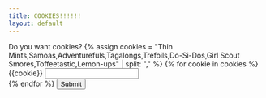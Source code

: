 ```yaml
---
title: COOKIES!!!!!!
layout: default
---
```


<form action="https://formspree.io/f/mpzbqdjq" method="POST">
Do you want cookies?
{% assign cookies = "Thin Mints,Samoas,Adventurefuls,Tagalongs,Trefoils,Do-Si-Dos,Girl Scout Smores,Toffeetastic,Lemon-ups" | split: "," %}
{% for cookie in cookies %}
<div>
<label for="{{cookie}}">{{cookie}}</label>
<input type="number" id="{{cookie}}" name="{{cookie}}">
</div>
{% endfor %}
<input type="submit">
</form>